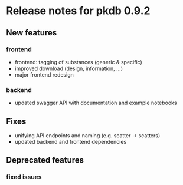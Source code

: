 # Release notes for pkdb 0.9.2

## New features
### frontend

- frontend: tagging of substances (generic & specific)
- improved download (design, information, ...)
- major frontend redesign

### backend
- updated swagger API with documentation and example notebooks

## Fixes
- unifying API endpoints and naming (e.g. scatter -> scatters)
- updated backend and frontend dependencies

## Deprecated features


### fixed issues
